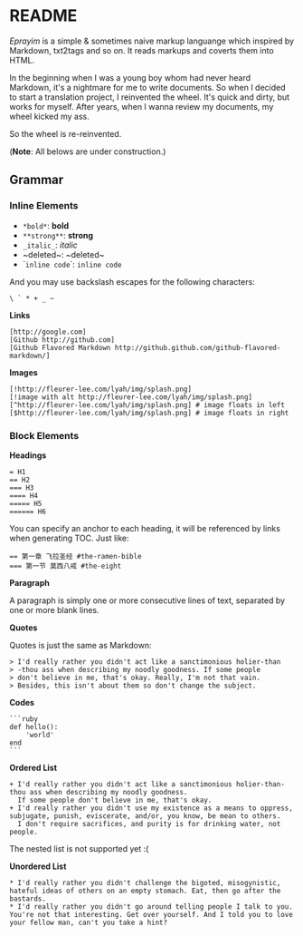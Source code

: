 # README

_Eprayim_ is a simple & sometimes naive markup languange which inspired by Markdown, txt2tags and so on. It reads markups and coverts them into HTML. 

In the beginning when I was a young boy whom had never heard Markdown, it's a nightmare for me to write documents. So when I decided to start a translation project, I reinvented the wheel. It's quick and dirty, but works for myself. After years, when I wanna review my documents, my wheel kicked my ass.

So the wheel is re-reinvented.

(**Note**: All belows are under construction.)

## Grammar

### Inline Elements

+ `*bold*`: **bold**
+ `**strong**`: **strong**
+ `_italic_`: *italic*
+ ~deleted~: ~deleted~
+ \``inline code`\`: `inline code`

And you may use backslash escapes for the following characters:

    \ ` * + _ ~ 

**Links**

    [http://google.com] 
    [Github http://github.com]
    [Github Flavored Markdown http://github.github.com/github-flavored-markdown/]

**Images**

    [!http://fleurer-lee.com/lyah/img/splash.png]
    [!image with alt http://fleurer-lee.com/lyah/img/splash.png]
    [^http://fleurer-lee.com/lyah/img/splash.png] # image floats in left
    [$http://fleurer-lee.com/lyah/img/splash.png] # image floats in right

### Block Elements 

**Headings**

    = H1 
    == H2
    === H3
    ==== H4
    ===== H5
    ====== H6

You can specify an anchor to each heading, it will be referenced by links when generating TOC. Just like:

    == 第一章 飞拉圣经 #the-ramen-bible
    === 第一节 莫西八戒 #the-eight

**Paragraph**

A paragraph is simply one or more consecutive lines of text, separated by one or more blank lines. 

**Quotes**

Quotes is just the same as Markdown: 

    > I'd really rather you didn't act like a sanctimonious holier-than
    > -thou ass when describing my noodly goodness. If some people  
    > don't believe in me, that's okay. Really, I'm not that vain.  
    > Besides, this isn't about them so don't change the subject. 

**Codes**

    ```ruby
    def hello():
        'world'
    end
    ```

**Ordered List**

    + I'd really rather you didn't act like a sanctimonious holier-than-thou ass when describing my noodly goodness. 
      If some people don't believe in me, that's okay.
    + I'd really rather you didn't use my existence as a means to oppress, subjugate, punish, eviscerate, and/or, you know, be mean to others. 
      I don't require sacrifices, and purity is for drinking water, not people. 

The nested list is not supported yet :(

**Unordered List**

    * I'd really rather you didn't challenge the bigoted, misogynistic, hateful ideas of others on an empty stomach. Eat, then go after the bastards. 
    * I'd really rather you didn't go around telling people I talk to you. You're not that interesting. Get over yourself. And I told you to love your fellow man, can't you take a hint? 
